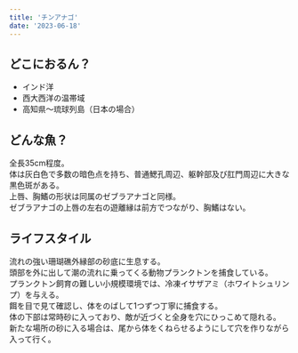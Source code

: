 ```yaml
---
title: 'チンアナゴ'
date: '2023-06-18'
---
```


## どこにおるん？
- インド洋
- 西大西洋の温帯域
- 高知県〜琉球列島（日本の場合）

## どんな魚？
全長35cm程度。  
体は灰白色で多数の暗色点を持ち、普通鰓孔周辺、躯幹部及び肛門周辺に大きな黒色斑がある。  
上唇、胸鰭の形状は同属のゼブラアナゴと同様。  
ゼブラアナゴの上唇の左右の遊離縁は前方でつながり、胸鰭はない。

## ライフスタイル
流れの強い珊瑚礁外縁部の砂底に生息する。   
頭部を外に出して潮の流れに乗ってくる動物プランクトンを捕食している。  
プランクトン飼育の難しい小規模環境では、冷凍イサザアミ（ホワイトシュリンプ）を与える。  
餌を目で見て確認し、体をのばして1つずつ丁寧に捕食する。  
体の下部は常時砂に入っており、敵が近づくと全身を穴にひっこめて隠れる。  
新たな場所の砂に入る場合は、尾から体をくねらせるようにして穴を作りながら入って行く。
